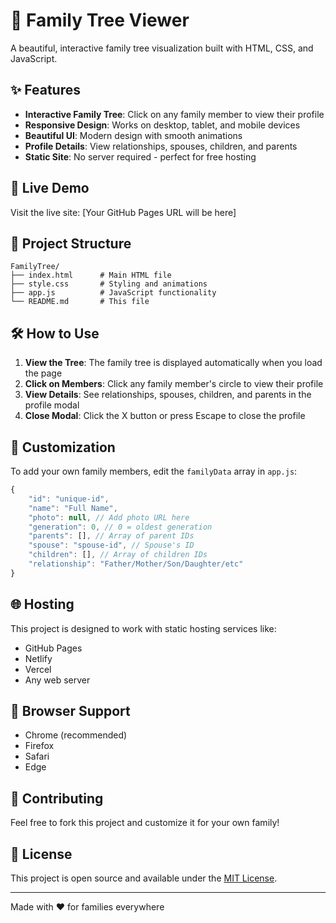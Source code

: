 # 🌳 Family Tree Viewer

A beautiful, interactive family tree visualization built with HTML, CSS, and JavaScript.

## ✨ Features

- **Interactive Family Tree**: Click on any family member to view their profile
- **Responsive Design**: Works on desktop, tablet, and mobile devices
- **Beautiful UI**: Modern design with smooth animations
- **Profile Details**: View relationships, spouses, children, and parents
- **Static Site**: No server required - perfect for free hosting

## 🚀 Live Demo

Visit the live site: [Your GitHub Pages URL will be here]

## 📁 Project Structure

```
FamilyTree/
├── index.html      # Main HTML file
├── style.css       # Styling and animations
├── app.js          # JavaScript functionality
└── README.md       # This file
```

## 🛠️ How to Use

1. **View the Tree**: The family tree is displayed automatically when you load the page
2. **Click on Members**: Click any family member's circle to view their profile
3. **View Details**: See relationships, spouses, children, and parents in the profile modal
4. **Close Modal**: Click the X button or press Escape to close the profile

## 🎨 Customization

To add your own family members, edit the `familyData` array in `app.js`:

```javascript
{
    "id": "unique-id",
    "name": "Full Name",
    "photo": null, // Add photo URL here
    "generation": 0, // 0 = oldest generation
    "parents": [], // Array of parent IDs
    "spouse": "spouse-id", // Spouse's ID
    "children": [], // Array of children IDs
    "relationship": "Father/Mother/Son/Daughter/etc"
}
```

## 🌐 Hosting

This project is designed to work with static hosting services like:
- GitHub Pages
- Netlify
- Vercel
- Any web server

## 📱 Browser Support

- Chrome (recommended)
- Firefox
- Safari
- Edge

## 🤝 Contributing

Feel free to fork this project and customize it for your own family!

## 📄 License

This project is open source and available under the [MIT License](LICENSE).

---

Made with ❤️ for families everywhere
